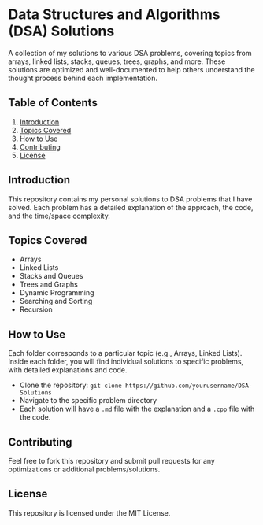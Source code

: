 # Data Structures and Algorithms (DSA) Solutions

A collection of my solutions to various DSA problems, covering topics from arrays, linked lists, stacks, queues, trees, graphs, and more. These solutions are optimized and well-documented to help others understand the thought process behind each implementation.

## Table of Contents
1. [Introduction](#introduction)
2. [Topics Covered](#topics-covered)
3. [How to Use](#how-to-use)
4. [Contributing](#contributing)
5. [License](#license)

## Introduction
This repository contains my personal solutions to DSA problems that I have solved. Each problem has a detailed explanation of the approach, the code, and the time/space complexity.

## Topics Covered
- Arrays
- Linked Lists
- Stacks and Queues
- Trees and Graphs
- Dynamic Programming
- Searching and Sorting
- Recursion

## How to Use
Each folder corresponds to a particular topic (e.g., Arrays, Linked Lists). Inside each folder, you will find individual solutions to specific problems, with detailed explanations and code.

- Clone the repository: `git clone https://github.com/yourusername/DSA-Solutions`
- Navigate to the specific problem directory
- Each solution will have a `.md` file with the explanation and a `.cpp` file with the code.

## Contributing
Feel free to fork this repository and submit pull requests for any optimizations or additional problems/solutions.

## License
This repository is licensed under the MIT License.

